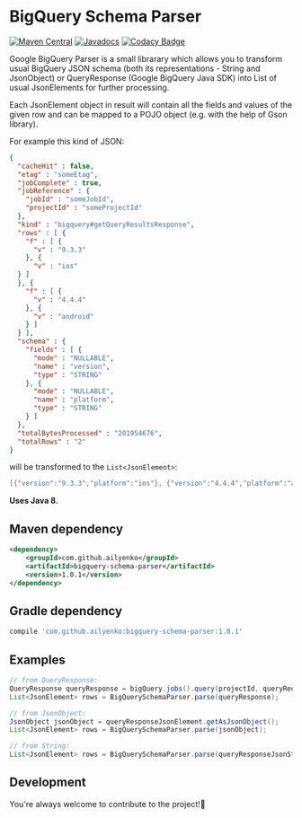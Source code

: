 # BigQuery Schema Parser
[![Maven Central](https://maven-badges.herokuapp.com/maven-central/com.github.ailyenko/bigquery-schema-parser/badge.svg)](https://maven-badges.herokuapp.com/maven-central/com.github.ailyenko/bigquery-schema-parser)
[![Javadocs](http://www.javadoc.io/badge/com.github.ailyenko/bigquery-schema-parser.svg)](http://www.javadoc.io/doc/com.github.ailyenko/bigquery-schema-parser)
[![Codacy Badge](https://api.codacy.com/project/badge/Grade/a3ab51d2635c4b7288e3ee84c131ddea)](https://www.codacy.com/app/aleksey-ilyenko/bigquery-schema-parser?utm_source=github.com&amp;utm_medium=referral&amp;utm_content=ailyenko/bigquery-schema-parser&amp;utm_campaign=Badge_Grade)

Google BigQuery Parser is a small librarary which allows you to transform usual BigQuery JSON schema (both its representations - String and JsonObject) or
QueryResponse (Google BigQuery Java SDK) into List of usual JsonElements for further processing. 

Each JsonElement object in result will contain all the fields and values of the given row and can be mapped to a POJO object (e.g. with the help of Gson library).

For example this kind of JSON:
```json
{
  "cacheHit" : false,
  "etag" : "someEtag",
  "jobComplete" : true,
  "jobReference" : {
    "jobId" : "someJobId",
    "projectId" : "someProjectId"
  },
  "kind" : "bigquery#getQueryResultsResponse",
  "rows" : [ {
    "f" : [ {
      "v" : "9.3.3"
    }, {
      "v" : "ios"
  } ]
  }, {
    "f" : [ {
      "v" : "4.4.4"
    }, {
      "v" : "android"
    } ]
  } ],
  "schema" : {
    "fields" : [ {
      "mode" : "NULLABLE",
      "name" : "version",
      "type" : "STRING"
    }, {
      "mode" : "NULLABLE",
      "name" : "platform",
      "type" : "STRING"
    } ]
  },
  "totalBytesProcessed" : "201954676",
  "totalRows" : "2"
}
```
will be transformed to the `List<JsonElement>`:
```java
[{"version":"9.3.3","platform":"ios"}, {"version":"4.4.4","platform":"android"}]
```

**Uses Java 8.**

## Maven dependency
```xml
<dependency>
    <groupId>com.github.ailyenko</groupId>
    <artifactId>bigquery-schema-parser</artifactId>
    <version>1.0.1</version>
</dependency>
```

## Gradle dependency
```groovy
compile 'com.github.ailyenko:bigquery-schema-parser:1.0.1'
```


## Examples 
```java
// from QueryResponse:
QueryResponse queryResponse = bigQuery.jobs().query(projectId, queryRequest).execute();
List<JsonElement> rows = BigQuerySchemaParser.parse(queryResponse);

// from JsonObject:
JsonObject jsonObject = queryResponseJsonElement.getAsJsonObject();
List<JsonElement> rows = BigQuerySchemaParser.parse(jsonObject);

// from String:
List<JsonElement> rows = BigQuerySchemaParser.parse(queryResponseJsonString);
```

## Development
You're always welcome to contribute to the project!:beers:
